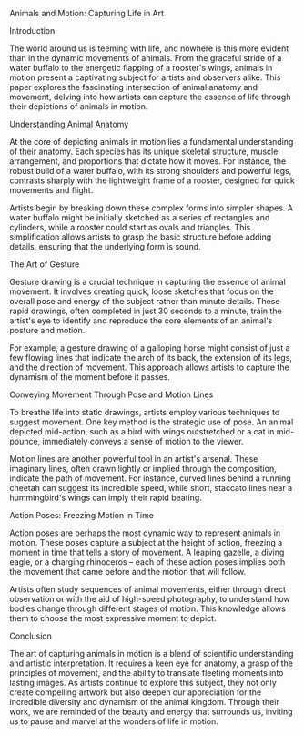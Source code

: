 Animals and Motion: Capturing Life in Art

Introduction

The world around us is teeming with life, and nowhere is this more evident than in the dynamic movements of animals. From the graceful stride of a water buffalo to the energetic flapping of a rooster's wings, animals in motion present a captivating subject for artists and observers alike. This paper explores the fascinating intersection of animal anatomy and movement, delving into how artists can capture the essence of life through their depictions of animals in motion.

Understanding Animal Anatomy

At the core of depicting animals in motion lies a fundamental understanding of their anatomy. Each species has its unique skeletal structure, muscle arrangement, and proportions that dictate how it moves. For instance, the robust build of a water buffalo, with its strong shoulders and powerful legs, contrasts sharply with the lightweight frame of a rooster, designed for quick movements and flight.

Artists begin by breaking down these complex forms into simpler shapes. A water buffalo might be initially sketched as a series of rectangles and cylinders, while a rooster could start as ovals and triangles. This simplification allows artists to grasp the basic structure before adding details, ensuring that the underlying form is sound.

The Art of Gesture

Gesture drawing is a crucial technique in capturing the essence of animal movement. It involves creating quick, loose sketches that focus on the overall pose and energy of the subject rather than minute details. These rapid drawings, often completed in just 30 seconds to a minute, train the artist's eye to identify and reproduce the core elements of an animal's posture and motion.

For example, a gesture drawing of a galloping horse might consist of just a few flowing lines that indicate the arch of its back, the extension of its legs, and the direction of movement. This approach allows artists to capture the dynamism of the moment before it passes.

Conveying Movement Through Pose and Motion Lines

To breathe life into static drawings, artists employ various techniques to suggest movement. One key method is the strategic use of pose. An animal depicted mid-action, such as a bird with wings outstretched or a cat in mid-pounce, immediately conveys a sense of motion to the viewer.

Motion lines are another powerful tool in an artist's arsenal. These imaginary lines, often drawn lightly or implied through the composition, indicate the path of movement. For instance, curved lines behind a running cheetah can suggest its incredible speed, while short, staccato lines near a hummingbird's wings can imply their rapid beating.

Action Poses: Freezing Motion in Time

Action poses are perhaps the most dynamic way to represent animals in motion. These poses capture a subject at the height of action, freezing a moment in time that tells a story of movement. A leaping gazelle, a diving eagle, or a charging rhinoceros – each of these action poses implies both the movement that came before and the motion that will follow.

Artists often study sequences of animal movements, either through direct observation or with the aid of high-speed photography, to understand how bodies change through different stages of motion. This knowledge allows them to choose the most expressive moment to depict.

Conclusion

The art of capturing animals in motion is a blend of scientific understanding and artistic interpretation. It requires a keen eye for anatomy, a grasp of the principles of movement, and the ability to translate fleeting moments into lasting images. As artists continue to explore this subject, they not only create compelling artwork but also deepen our appreciation for the incredible diversity and dynamism of the animal kingdom. Through their work, we are reminded of the beauty and energy that surrounds us, inviting us to pause and marvel at the wonders of life in motion.